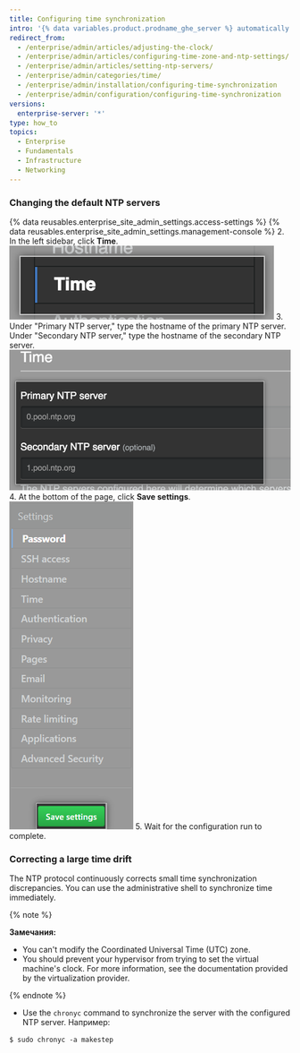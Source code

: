 ```yaml
---
title: Configuring time synchronization
intro: '{% data variables.product.prodname_ghe_server %} automatically synchronizes its clock by connecting to NTP servers. You can set the NTP servers that are used to synchronize the clock, or you can use the default NTP servers.'
redirect_from:
  - /enterprise/admin/articles/adjusting-the-clock/
  - /enterprise/admin/articles/configuring-time-zone-and-ntp-settings/
  - /enterprise/admin/articles/setting-ntp-servers/
  - /enterprise/admin/categories/time/
  - /enterprise/admin/installation/configuring-time-synchronization
  - /enterprise/admin/configuration/configuring-time-synchronization
versions:
  enterprise-server: '*'
type: how_to
topics:
  - Enterprise
  - Fundamentals
  - Infrastructure
  - Networking
---
```


### Changing the default NTP servers

{% data reusables.enterprise_site_admin_settings.access-settings %}
{% data reusables.enterprise_site_admin_settings.management-console %}
2. In the left sidebar, click **Time**. ![The Time button in the {% data variables.enterprise.management_console %} sidebar](/assets/images/enterprise/management-console/sidebar-time.png)
3. Under "Primary NTP server," type the hostname of the primary NTP server. Under "Secondary NTP server," type the hostname of the secondary NTP server. ![The fields for primary and secondary NTP servers in the {% data variables.enterprise.management_console %}](/assets/images/enterprise/management-console/ntp-servers.png)
4. At the bottom of the page, click **Save settings**. ![The Save settings button in the {% data variables.enterprise.management_console %}](/assets/images/enterprise/management-console/save-settings.png)
5. Wait for the configuration run to complete.

### Correcting a large time drift

The NTP protocol continuously corrects small time synchronization discrepancies. You can use the administrative shell to synchronize time immediately.

{% note %}

**Замечания:**
 - You can't modify the Coordinated Universal Time (UTC) zone.
 - You should prevent your hypervisor from trying to set the virtual machine's clock. For more information, see the documentation provided by the virtualization provider.

{% endnote %}

- Use the `chronyc` command to synchronize the server with the configured NTP server. Например:

```shell
$ sudo chronyc -a makestep
```
